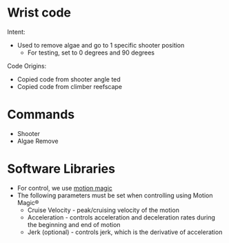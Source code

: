 # Wrist code

Intent:
- Used to remove algae and go to 1 specific shooter position
    - For testing, set to 0 degrees and 90 degrees

Code Origins:
- Copied code from shooter angle ted
- Copied code from climber reefscape

# Commands

- Shooter
- Algae Remove

# Software Libraries

- For control, we use [motion magic](https://v6.docs.ctr-electronics.com/en/2024/docs/api-reference/device-specific/talonfx/motion-magic.html)
- The following parameters must be set when controlling using Motion Magic®
    - Cruise Velocity - peak/cruising velocity of the motion
    - Acceleration - controls acceleration and deceleration rates during the beginning and end of motion
    - Jerk (optional) - controls jerk, which is the derivative of acceleration
 